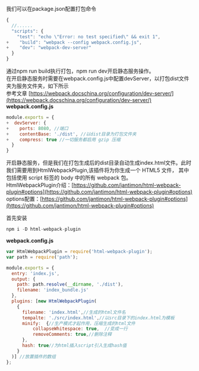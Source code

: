 我们可以在package.json配置打包命令
```javascript
{
  //......
  "scripts": {
    "test": "echo \"Error: no test specified\" && exit 1",
+    "build": "webpack --config webpack.config.js",
+    "dev": "webpack-dev-server"
  }
}

```
通过npm run build执行打包，npm run dev开启静态服务操作。  
在开启静态服务时需要在webpack.config.js中配置devServer，以打包dist文件夹为服务文件夹，如下所示  
参考文章 [https://webpack.docschina.org/configuration/dev-server/](https://webpack.docschina.org/configuration/dev-server/)
**webpack.config.js**
```javascript
module.exports = {
+  devServer: {
+    ports: 8080, //端口
+    contentBase: './dist', //以dist目录为打包文件夹
+    compress: true //一切服务都启用 gzip 压缩    
  }
}
```

开启静态服务，但是我们在打包生成后的dist目录自动生成index.html文件。此时我们需要用到HtmlWebpackPlugin,该插件将为你生成一个 HTML5 文件， 其中包括使用 script 标签的 body 中的所有 webpack 包。  
HtmlWebpackPlugin介绍：[https://github.com/jantimon/html-webpack-plugin#options](https://github.com/jantimon/html-webpack-plugin#options)   
options配置：[https://github.com/jantimon/html-webpack-plugin#options](https://github.com/jantimon/html-webpack-plugin#options) 

首先安装 
```javascript
npm i -D html-webpack-plugin
```
**webpack.config.js**
```javascript
var HtmlWebpackPlugin = require('html-webpack-plugin');
var path = require('path');

module.exports = {
  entry: 'index.js',
  output: {
    path: path.resolve(__dirname, './dist'),
    filename: 'index_bundle.js'
  },
  plugins: [new HtmlWebpackPlugin(
    {
      filename: 'index.html',//生成的html文件名
      tempalte: './src/index.html',//以src目录下的index.html为模板
      minify:  {//生产模式才起作用，压缩生成的html文件
          collapseWhitespace: true,  //变成一行
          removeComments: true,//删除注释
      },
      hash: true//为html插入script引入生成hash值
    }
  )] //放置插件的数组
};
```
